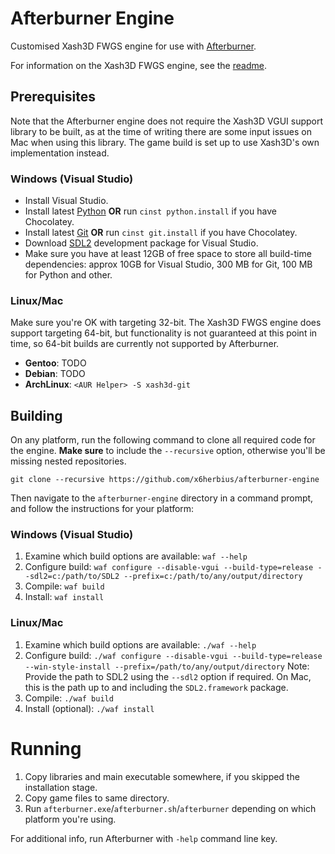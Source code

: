 Afterburner Engine
==================

Customised Xash3D FWGS engine for use with [Afterburner](https://github.com/x6herbius/afterburner-game).

For information on the Xash3D FWGS engine, see the [readme](https://github.com/FWGS/xash3d-fwgs/tree/readme).

## Prerequisites

Note that the Afterburner engine does not require the Xash3D VGUI support library to be built, as at the time of writing there are some input issues on Mac when using this library. The game build is set up to use Xash3D's own implementation instead.

### Windows (Visual Studio)
* Install Visual Studio.
* Install latest [Python](https://python.org) **OR** run `cinst python.install` if you have Chocolatey.
* Install latest [Git](https://git-scm.com/download/win) **OR** run `cinst git.install` if you have Chocolatey.
* Download [SDL2](https://libsdl.org/download-2.0.php) development package for Visual Studio.
* Make sure you have at least 12GB of free space to store all build-time dependencies: approx 10GB for Visual Studio, 300 MB for Git, 100 MB for Python and other.

### Linux/Mac
Make sure you're OK with targeting 32-bit. The Xash3D FWGS engine does support targeting 64-bit, but functionality is not guaranteed at this point in time, so 64-bit builds are currently not supported by Afterburner.

* **Gentoo**: TODO
* **Debian**: TODO
* **ArchLinux**: `<AUR Helper> -S xash3d-git`

## Building

On any platform, run the following command to clone all required code for the engine. **Make sure** to include the `--recursive` option, otherwise you'll be missing nested repositories.

```
git clone --recursive https://github.com/x6herbius/afterburner-engine
```

Then navigate to the `afterburner-engine` directory in a command prompt, and follow the instructions for your platform:

### Windows (Visual Studio)
1. Examine which build options are available: `waf --help`
2. Configure build: `waf configure --disable-vgui --build-type=release --sdl2=c:/path/to/SDL2 --prefix=c:/path/to/any/output/directory`
3. Compile: `waf build`
4. Install: `waf install`

### Linux/Mac
1. Examine which build options are available: `./waf --help`
2. Configure build: `./waf configure --disable-vgui --build-type=release --win-style-install --prefix=/path/to/any/output/directory`
   Note: Provide the path to SDL2 using the `--sdl2` option if required. On Mac, this is the path up to and including the `SDL2.framework` package.
3. Compile: `./waf build`
4. Install (optional): `./waf install`

# Running
1. Copy libraries and main executable somewhere, if you skipped the installation stage.
2. Copy game files to same directory.
3. Run `afterburner.exe`/`afterburner.sh`/`afterburner` depending on which platform you're using.

For additional info, run Afterburner with `-help` command line key.
